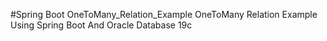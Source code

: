 #Spring Boot OneToMany_Relation_Example
OneToMany Relation Example Using Spring Boot And Oracle Database 19c
